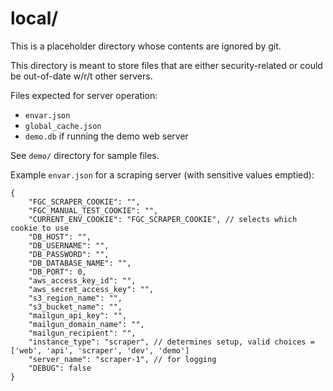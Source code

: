 # local/

This is a placeholder directory whose contents are ignored by git.

This directory is meant to store files that are either security-related or could be out-of-date w/r/t other servers.

Files expected for server operation:
- `envar.json`
- `global_cache.json`
- `demo.db` if running the demo web server

See `demo/` directory for sample files.

Example `envar.json` for a scraping server (with sensitive values emptied):
```
{
    "FGC_SCRAPER_COOKIE": "",
    "FGC_MANUAL_TEST_COOKIE": "",
    "CURRENT_ENV_COOKIE": "FGC_SCRAPER_COOKIE", // selects which cookie to use
    "DB_HOST": "",
    "DB_USERNAME": "",
    "DB_PASSWORD": "",
    "DB_DATABASE_NAME": "",
    "DB_PORT": 0,
    "aws_access_key_id": "",
    "aws_secret_access_key": "",
    "s3_region_name": "",
    "s3_bucket_name": "",
    "mailgun_api_key": "",
    "mailgun_domain_name": "",
    "mailgun_recipient": "",
    "instance_type": "scraper", // determines setup, valid choices = ['web', 'api', 'scraper', 'dev', 'demo']
    "server_name": "scraper-1", // for logging
    "DEBUG": false
}
```
